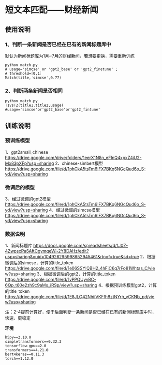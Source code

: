 # 短文本匹配——财经新闻
## 使用说明
### 1、判断一条新闻是否已经在已有的新闻标题库中
默认为新闻标题库为1月~7月的财经新闻，若想要更换，需要重新训练
```
python match.py
# usage='simcse' or 'gpt2_base' or 'gpt2_finetune' ;
# threshold=[0,1]
Match(title,'simcse',0.77)
```

### 2、判断两条新闻是否相同
```
python match.py
T1vsT2(title1,title2,usage) #usage='simcse'or'gpt2_base'or'gpt2_fintune'
```

## 训练说明


### 预训练模型
1、gpt2small_chinese
https://drive.google.com/drive/folders/1eerX1N8n_eFlnQ4xpxZ4iU2-Mx83pXFp?usp=sharing
2、chinese-simbert模型
https://drive.google.com/file/d/1phCkA5tsTm6IFX7BKq6NGcQud6o_S-yd/view?usp=sharing

### 微调后的模型
3、经过微调的gpt2模型
https://drive.google.com/file/d/1phCkA5tsTm6IFX7BKq6NGcQud6o_S-yd/view?usp=sharing
4、经过微调的simcse模型
https://drive.google.com/file/d/1phCkA5tsTm6IFX7BKq6NGcQud6o_S-yd/view?usp=sharing

### 数据说明
1、新闻标题库
https://docs.google.com/spreadsheets/d/1J0Z-4ZwpscPa6AftCgvmqeWl-2Y8DAHz/edit?usp=sharing&ouid=104926295998652945461&rtpof=true&sd=true
2、根据微调后的simcse，计算的title_token
https://drive.google.com/file/d/1e06SSYIQBH2_4hFiC6q7rFo81Whtas_C/view?usp=sharing
3、根据微调后的gpt2，计算的title_token
https://drive.google.com/file/d/1vPPQUyvBC-6Qp_t60e2zh9c9aMs_iRSp/view?usp=sharing
4、根据预训练模型gpt2，计算的title_token
https://drive.google.com/file/d/1E8JLG42NhiiVKFfh8ztNYrh_vCKNb_pd/view?usp=sharing

注：2-4提前计算好，便于后面判断一条新闻是否已经在已有的新闻标题库中时，快速、更稳定

**环境**
```
h5py==2.10.0
simpletransformers==0.32.3
tensorflow-gpu==2.0
transformers==4.21.0
bert4keras==0.11.3
torch==1.12.0
```
